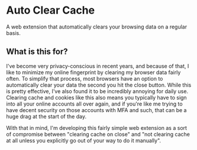 # Auto Clear Cache
A web extension that automatically clears your browsing data on a regular basis.


## What is this for?
I've become very privacy-conscious in recent years, and because of that, I like to minimize my online fingerprint by clearing my browser data fairly often. To simplify that process, most browsers have an option to automatically clear your data the second you hit the close button. While this is pretty effective, I've also found it to be incredibly annoying for daily use. Clearing cache and cookies like this also means you typically have to sign into all your online accounts all over again, and if you're like me trying to have decent security on those accounts with MFA and such, that can be a huge drag at the start of the day.

With that in mind, I'm developing this fairly simple web extension as a sort of compromise between "clearing cache on close" and "not clearing cache at all unless you explicitly go out of your way to do it manually".
